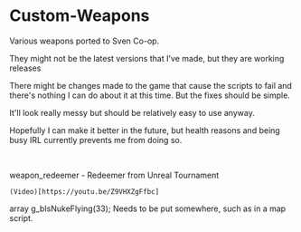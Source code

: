 # Custom-Weapons
Various weapons ported to Sven Co-op.

They might not be the latest versions that I've made, but they are working releases

There might be changes made to the game that cause the scripts to fail and there's nothing I can do about it at this time. But the fixes should be simple.

It'll look really messy but should be relatively easy to use anyway.

Hopefully I can make it better in the future, but health reasons and being busy IRL currently prevents me from doing so.

<BR>

weapon_redeemer - Redeemer from Unreal Tournament

    (Video)[https://youtu.be/Z9VHXZgFfbc]

array<bool> g_bIsNukeFlying(33);
Needs to be put somewhere, such as in a map script.
